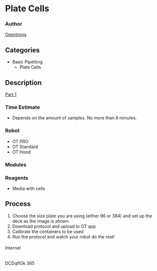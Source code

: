 # Plate Cells

### Author
[Opentrons](http://www.opentrons.com/)

## Categories
 * Basic Pipetting
	* Plate Cells

## Description
[Part 1](./Plate_Cells_2017-10-12)

### Time Estimate
* Depends on the amount of samples. No more than 8 minutes.

### Robot
* OT PRO
* OT Standard
* OT Hood

### Modules

### Reagents
* Media with cells

## Process
1. Choose the size plate you are using (either 96 or 384) and set up the deck as the image is shown.
2. Download protocol and upload to OT app
3. Calibrate the containers to be used
4. Run the protocol and watch your robot do the rest!

###### Internal
DCDqfIGk
365
